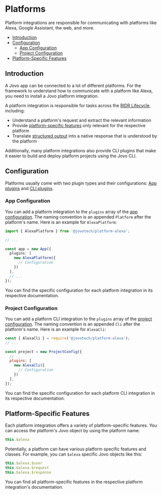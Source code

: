 # Platforms

Platform integrations are responsible for communicating with platforms like Alexa, Google Assistant, the web, and more.

- [Introduction](#introduction)
- [Configuration](#configuration)
  - [App Configuration](#app-configuration)
  - [Project Configuration](#project-configuration)
- [Platform-Specific Features](#platform-specific-features)

## Introduction

A Jovo app can be connected to a lot of different platforms. For the framework to understand how to communicate with a platform like Alexa, you need to install a Jovo platform integration.

A platform integration is responsible for tasks across the [RIDR Lifecycle](./ridr-lifecycle.md), including:

* Understand a platform's request and extract the relevant information
* Provide [platform-specific features](#platform-specific-features) only relevant for the respective platform
* Translate [structured output](./output.md) into a native response that is understood by the platform

Additionally, many platform integrations also provide CLI plugins that make it easier to build and deploy platform projects using the Jovo CLI.

## Configuration

Platforms usually come with two plugin types and their configurations: [App plugins](#app-configuration) and [CLI plugins](#project-configuration).


### App Configuration

You can add a platform integration to the `plugins` array of the [app configuration](./app-config.md). The naming convention is an appended `Platform` after the platform's name. Here is an example for `AlexaPlatform`:

```typescript
import { AlexaPlatform } from '@jovotech/platform-alexa';

// ...

const app = new App({
  plugins: [
    new AlexaPlatform({
      // Configuration
    })
  ],
  // ...
});
```

You can find the specific configuration for each platform integration in its respective documentation.


### Project Configuration

You can add a platform CLI integration to the `plugins` array of the [project configuration](./project-config.md). The naming convention is an appended `Cli` after the platform's name. Here is an example for `AlexaCli`:


```js
const { AlexaCli } = require('@jovotech/platform-alexa');
// ...

const project = new ProjectConfig({
  // ...
  plugins: [
    new AlexaCli({
      // Configuration
    })
  ],
});
```

You can find the specific configuration for each platform CLI integration in its respective documentation.


## Platform-Specific Features

Each platform integration offers a variety of platform-specific features. You can access the platform's Jovo object by using the platform name:

```typescript
this.$alexa
```

Potentially, a platform can have various platform specific features and classes. For example, you can `$alexa` specific Jovo objects like this:

```typescript
this.$alexa.$user
this.$alexa.$request
this.$alexa.$response
```

You can find all platform-specific features in the respective platform integration's documentation.
